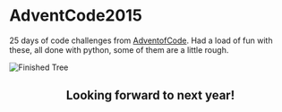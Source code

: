 # AdventCode2015
25 days of code challenges from [AdventofCode](http://adventofcode.com/). Had a load of fun with these, all done with python, some of them are a little rough. 

<img src="http://i.imgur.com/zdaJuXx.png" alt="Finished Tree">

<br>

<h2 align="middle">Looking forward to next year!</h2>
